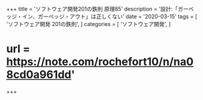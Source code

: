 +++
title = 'ソフトウェア開発201の鉄則 原理85'
description = '設計:「ガーベッジ・イン、ガーベッジ・アウト」は正しくない'
date = '2020-03-15'
tags = [
    'ソフトウェア開発 201の鉄則',
]
categories = [
    'ソフトウェア開発',
]
# url = https://note.com/rochefort10/n/na08cd0a961dd'
+++
